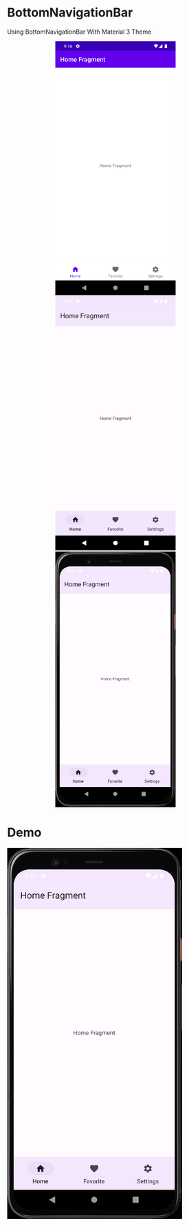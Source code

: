 # BottomNavigationBar
Using BottomNavigationBar With Material 3 Theme

<p align="center">
<img src="/screenshot/Screenshot_m2.png" width="280"/>
<img src="/screenshot/Screenshot_m3.png" width="280"/>
<img src="/screenshot/M3Demo.gif" width="280"/>
</p>

# Demo

![](/screenshot/M3Demo.gif)
